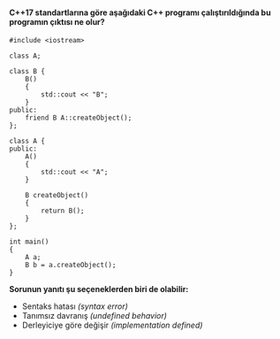 #### C++17 standartlarına göre aşağıdaki C++ programı çalıştırıldığında bu programın çıktısı ne olur?

```
#include <iostream>
 
class A;
 
class B {
	B() 
	{
		std::cout << "B";
	}
public:
	friend B A::createObject();
};
 
class A {
public:
	A()
	{ 
		std::cout << "A";
	}
 
	B createObject()
	{ 
		return B();
	}
};
 
int main() 
{
	A a;
	B b = a.createObject();
}
```

__Sorunun yanıtı şu seçeneklerden biri de olabilir:__

+ Sentaks hatası *(syntax error)*
+ Tanımsız davranış *(undefined behavior)*
+ Derleyiciye göre değişir *(implementation defined)*
